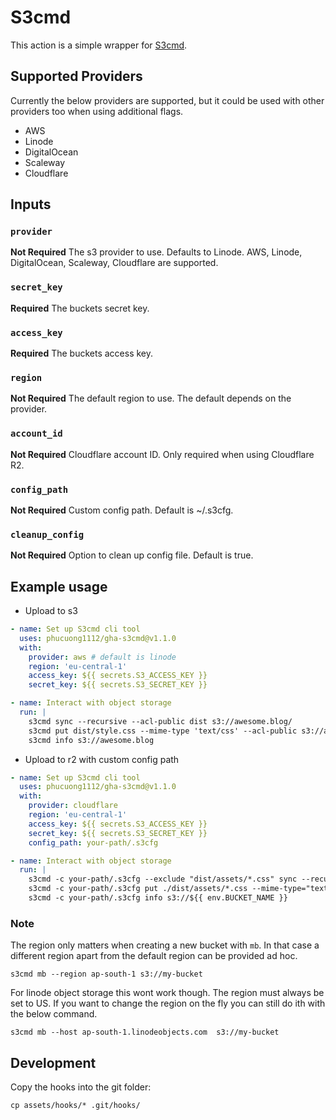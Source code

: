 # S3cmd

This action is a simple wrapper for [S3cmd](https://github.com/s3tools/s3cmd).

## Supported Providers

Currently the below providers are supported, but it could be used with other providers too when using additional flags.

- AWS
- Linode
- DigitalOcean
- Scaleway
- Cloudflare

## Inputs

### `provider`

**Not Required** The s3 provider to use. Defaults to Linode. AWS, Linode, DigitalOcean, Scaleway, Cloudflare are supported.

### `secret_key`

**Required**  The buckets secret key.

### `access_key`

**Required**  The buckets access key.

### `region`

**Not Required** The default region to use. The default depends on the provider.

### `account_id`

**Not Required** Cloudflare account ID. Only required when using Cloudflare R2.

### `config_path`

**Not Required** Custom config path. Default is ~/.s3cfg.

### `cleanup_config`

**Not Required** Option to clean up config file. Default is true.

## Example usage

- Upload to s3

```yml
- name: Set up S3cmd cli tool
  uses: phucuong1112/gha-s3cmd@v1.1.0
  with:
    provider: aws # default is linode
    region: 'eu-central-1'
    access_key: ${{ secrets.S3_ACCESS_KEY }}
    secret_key: ${{ secrets.S3_SECRET_KEY }}

- name: Interact with object storage
  run: |
    s3cmd sync --recursive --acl-public dist s3://awesome.blog/
    s3cmd put dist/style.css --mime-type 'text/css' --acl-public s3://awesome.blog/style.css
    s3cmd info s3://awesome.blog
```

- Upload to r2 with custom config path

```yml
- name: Set up S3cmd cli tool
  uses: phucuong1112/gha-s3cmd@v1.1.0
  with:
    provider: cloudflare
    region: 'eu-central-1'
    access_key: ${{ secrets.S3_ACCESS_KEY }}
    secret_key: ${{ secrets.S3_SECRET_KEY }}
    config_path: your-path/.s3cfg

- name: Interact with object storage
  run: |
    s3cmd -c your-path/.s3cfg --exclude "dist/assets/*.css" sync --recursive --acl-public --delete-removed --delete-excluded --no-mime-magic --guess-mime-type ./dist/ s3://${{ env.BUCKET_NAME }}/
    s3cmd -c your-path/.s3cfg put ./dist/assets/*.css --mime-type="text/css" -f s3://${{ env.BUCKET_NAME }}/assets/
    s3cmd -c your-path/.s3cfg info s3://${{ env.BUCKET_NAME }}
```

### Note

The region only matters when creating a new bucket with `mb`. In that case a different region apart from the default region can be provided ad hoc.

```console
s3cmd mb --region ap-south-1 s3://my-bucket
```

For linode object storage this wont work though. The region must always be set to US. If you want to change the region on the fly you can still do ith with the below command.

```console
s3cmd mb --host ap-south-1.linodeobjects.com  s3://my-bucket
```

## Development

Copy the hooks into the git folder:

```shell
cp assets/hooks/* .git/hooks/
```
